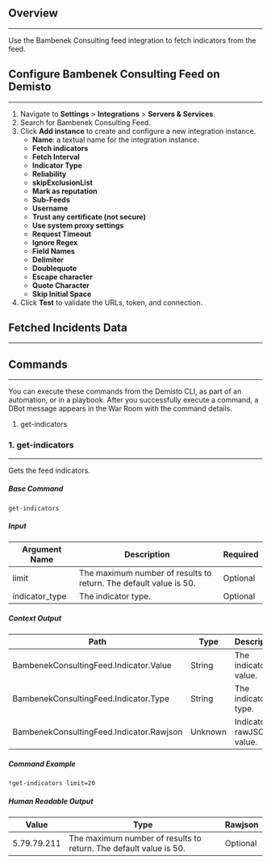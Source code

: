 ## Overview
---

Use the Bambenek Consulting feed integration to fetch indicators from the feed.


## Configure Bambenek Consulting Feed on Demisto
---

1. Navigate to __Settings__ > __Integrations__ > __Servers & Services__.
2. Search for Bambenek Consulting Feed.
3. Click __Add instance__ to create and configure a new integration instance.
    * __Name__: a textual name for the integration instance.
    * __Fetch indicators__
    * __Fetch Interval__
    * __Indicator Type__
    * __Reliability__
    * __skipExclusionList__
    * __Mark as reputation__
    * __Sub-Feeds__
    * __Username__
    * __Trust any certificate (not secure)__
    * __Use system proxy settings__
    * __Request Timeout__
    * __Ignore Regex__
    * __Field Names__
    * __Delimiter__
    * __Doublequote__
    * __Escape character__
    * __Quote Character__
    * __Skip Initial Space__
4. Click __Test__ to validate the URLs, token, and connection.
## Fetched Incidents Data
---

## Commands
---
You can execute these commands from the Demisto CLI, as part of an automation, or in a playbook.
After you successfully execute a command, a DBot message appears in the War Room with the command details.
1. get-indicators
### 1. get-indicators
---
Gets the feed indicators.

##### Base Command

`get-indicators`
##### Input

| **Argument Name** | **Description** | **Required** |
| --- | --- | --- |
| limit | The maximum number of results to return. The default value is 50. | Optional | 
| indicator_type | The indicator type. | Optional | 


##### Context Output

| **Path** | **Type** | **Description** |
| --- | --- | --- |
| BambenekConsultingFeed.Indicator.Value | String | The indicator value. | 
| BambenekConsultingFeed.Indicator.Type | String | The indicator type. | 
| BambenekConsultingFeed.Indicator.Rawjson | Unknown | Indicator rawJSON value. | 


##### Command Example
```!get-indicators limit=20```

##### Human Readable Output
| **Value** | **Type** | **Rawjson** |
| --- | --- | --- |
| 5.79.79.211 | The maximum number of results to return. The default value is 50. | Optional |  
